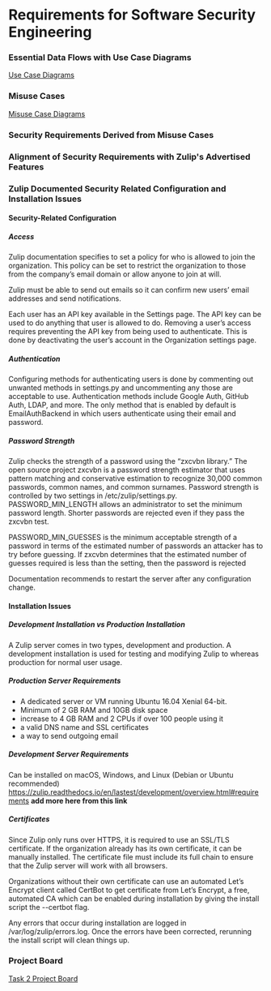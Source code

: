 # Requirements for Software Security Engineering

### Essential Data Flows with Use Case Diagrams
[Use Case Diagrams](https://www.lucidchart.com/documents/edit/daaad814-8c7c-4694-b4ad-0f930d8dd7d6/0)

### Misuse Cases
[Misuse Case Diagrams](https://www.lucidchart.com/documents/edit/77fec034-2358-4698-8e4d-57e72b7f286e/0)

### Security Requirements Derived from Misuse Cases

### Alignment of Security Requirements with Zulip's Advertised Features

### Zulip Documented Security Related Configuration and Installation Issues

#### Security-Related Configuration

##### Access
Zulip documentation specifies to set a policy for who is allowed to join the organization. This policy can be set to restrict the organization to those from the company’s email domain or allow anyone to join at will.

Zulip must be able to send out emails so it can confirm new users’ email addresses and send notifications.

Each user has an API key available in the Settings page. The API key can be used to do anything that user is allowed to do. Removing a user’s access requires preventing the API key from being used to authenticate. This is done by deactivating the user’s account in the Organization settings page.

##### Authentication
Configuring methods for authenticating users is done by commenting out unwanted methods in settings.py and uncommenting any those are acceptable to use. Authentication methods include Google Auth, GitHub Auth, LDAP, and more. The only method that is enabled by default is EmailAuthBackend in which users authenticate using their email and password.

##### Password Strength
Zulip checks the strength of a password using the “zxcvbn library.” The open source project zxcvbn is a password strength estimator that uses pattern matching and conservative estimation to recognize 30,000 common passwords, common names, and common surnames. Password strength is controlled by two settings in /etc/zulip/settings.py. PASSWORD_MIN_LENGTH allows an administrator to set the minimum password length. Shorter passwords are rejected even if they pass the zxcvbn test. 

PASSWORD_MIN_GUESSES is the minimum acceptable strength of a password in terms of the estimated number of passwords an attacker has to try before guessing. If zxcvbn determines that the estimated number of guesses required is less than the setting, then the password is rejected

Documentation recommends to restart the server after any configuration change.

#### Installation Issues

##### Development Installation vs Production Installation
A Zulip server comes in two types, development and production. A development installation is used for testing and modifying Zulip to  whereas production for normal user usage.

##### Production Server Requirements
*	A dedicated server or VM running Ubuntu 16.04 Xenial 64-bit.
*	Minimum of 2 GB RAM and 10GB disk space
*	increase to 4 GB RAM and 2 CPUs if over 100 people using it
*	a valid DNS name and SSL certificates
*	a way to send outgoing email

##### Development Server Requirements
Can be installed on macOS, Windows, and Linux (Debian or Ubuntu recommended)
https://zulip.readthedocs.io/en/lastest/development/overview.html#requirements **add more here from this link**

##### Certificates
Since Zulip only runs over HTTPS, it is required to use an SSL/TLS certificate. If the organization already has its own certificate, it can be manually installed. The certificate file must include its full chain to ensure that the Zulip server will work with all browsers.

Organizations without their own certificate can use an automated Let’s Encrypt client called CertBot to get certificate from Let’s Encrypt, a free, automated CA which can be enabled during installation by giving the install script the --certbot flag.

Any errors that occur during installation are logged in /var/log/zulip/errors.log. Once the errors have been corrected, rerunning the install script will clean things up.

### Project Board
[Task 2 Project Board](https://github.com/lisabazis/TeamSA/projects/1)
